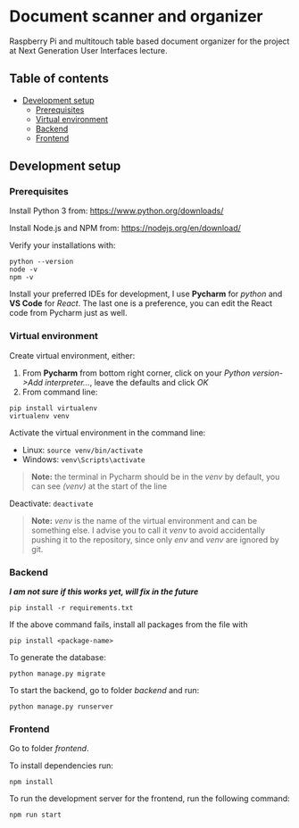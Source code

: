 # Document scanner and organizer
Raspberry Pi and multitouch table based document organizer for the project at Next Generation User Interfaces lecture.

## Table of contents
+ [Development setup](#development-setup)
  - [Prerequisites](#prerequisites)
  - [Virtual environment](#virtual-environment)
  - [Backend](#backend)
  - [Frontend](#frontend)

## Development setup
### Prerequisites
Install Python 3 from: https://www.python.org/downloads/ 

Install Node.js and NPM from: https://nodejs.org/en/download/ 

Verify your installations with:
```
python --version
node -v
npm -v
```

Install your preferred IDEs for development, I use **Pycharm** for *python* and **VS Code** for *React*. The last one is a preference, you can edit the React code from Pycharm just as well.

### Virtual environment
Create virtual environment, either:
1. From **Pycharm** from bottom right corner, click on your *Python version->Add interpreter...*, leave the defaults and click *OK*
2. From command line:
```
pip install virtualenv
virtualenv venv
```

Activate the virtual environment in the command line:
- Linux: `source venv/bin/activate`
- Windows: `venv\Scripts\activate`
> **Note:** the terminal in Pycharm should be in the *venv* by default, you can see *(venv)* at the start of the line

Deactivate: `deactivate`

> **Note:** *venv* is the name of the virtual environment and can be something else. I advise you to call it *venv* to avoid accidentally pushing it to the repository, since only *env* and *venv* are ignored by git.

### Backend
***I am not sure if this works yet, will fix in the future***
```
pip install -r requirements.txt
```
If the above command fails, install all packages from the file with 
```
pip install <package-name>
```

To generate the database:
```
python manage.py migrate
```

To start the backend, go to folder *backend* and run:
```
python manage.py runserver
```

### Frontend
Go to folder *frontend*.

To install dependencies run:
```
npm install
```

To run the development server for the frontend, run the following command:
```
npm run start
```
